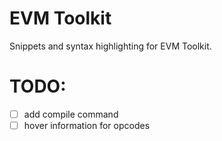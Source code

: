 # EVM Toolkit

Snippets and syntax highlighting for EVM Toolkit.

# TODO:
- [ ] add compile command
- [ ] hover information for opcodes